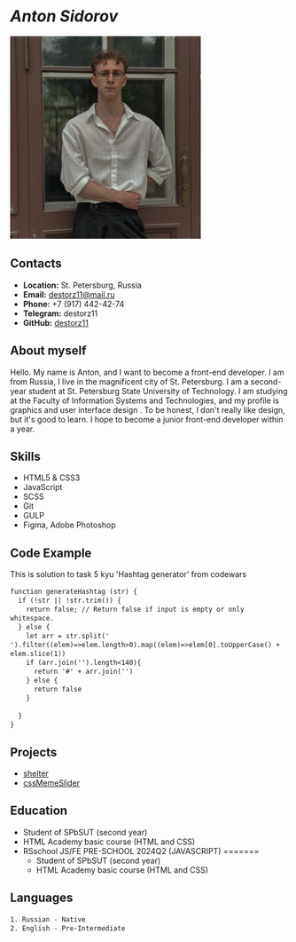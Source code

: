 # ***Anton Sidorov***

![personal photo](./assets/img/photo.png)

## Contacts

+ **Location:** St. Petersburg, Russia
+ **Email:** destorz11@mail.ru
+ **Phone:** +7 (917) 442-42-74
+ **Telegram:** destorz11
+ **GitHub:** [destorz11](https://github.com/destorz11)

## About myself

Hello. My name is Anton, and I want to become a front-end developer. I am from Russia, I live in the magnificent city of St. Petersburg. I am a second-year student at St. Petersburg State University of Technology. I am studying at the Faculty of Information Systems and Technologies, and my profile is graphics and user interface design . To be honest, I don't really like design, but it's good to learn. I hope to become a junior front-end developer within a year.

## Skills

- HTML5 & CSS3
- JavaScript
- SCSS
- Git
- GULP
- Figma, Adobe Photoshop

## Code Example

This is solution to task 5 kyu 'Hashtag generator' from codewars
``` 
function generateHashtag (str) {
  if (!str || !str.trim()) {
    return false; // Return false if input is empty or only whitespace.
  } else {
    let arr = str.split(' ').filter((elem)=>elem.length>0).map((elem)=>elem[0].toUpperCase() + elem.slice(1))
    if (arr.join('').length<140){
      return '#' + arr.join('')
    } else {
      return false
    }

  }
}
```

## Projects 

+ [shelter](https://rolling-scopes-school.github.io/destorz11-JSFEPRESCHOOL2024Q2/shelter/index.html)
+ [cssMemeSlider](https://destorz11.github.io/cssMemeSlider/cssMemeSlider/)

## Education

+ Student of SPbSUT (second year)
+ HTML Academy basic course (HTML and CSS)
+ RSschool JS/FE PRE-SCHOOL 2024Q2 (JAVASCRIPT)
=======
    + Student of SPbSUT (second year)
    + HTML Academy basic course (HTML and CSS)
    
## Languages

    1. Russian - Native
    2. English - Pre-Intermediate